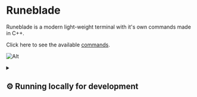 # Runeblade

Runeblade is a modern light-weight terminal with it's own commands made in C++.

Click here to see the available [commands](Commands.md).

![Alt](https://repobeats.axiom.co/api/embed/175190df90a0191c61f5fb29120e90b50bf1ba41.svg "Repobeats analytics image")

<details>
  <summary><h2>⚙️ Running locally for development</h2></summary>

To clone run:

```
git clone https://github.com/staxhinho/Runeblade.git
```


To build run:

```
make
```

Needed tools: **Clang** or **Gcc** (Default is clang), **GNU Make** and the necessary extensions if you are on Visual Studio Code.

</details>